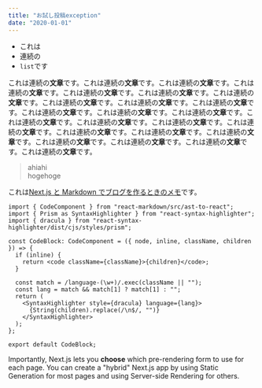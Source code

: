 ```yaml
---
title: "お試し投稿exception"
date: "2020-01-01"
---
```


- これは
- 連続の
- `list`です

これは連続の**文章**です。これは連続の**文章**です。これは連続の**文章**です。これは連続の**文章**です。これは連続の**文章**です。これは連続の**文章**です。これは連続の**文章**です。これは連続の**文章**です。これは連続の**文章**です。これは連続の**文章**です。これは連続の**文章**です。これは連続の**文章**です。これは連続の**文章**です。これは連続の**文章**です。これは連続の**文章**です。これは連続の**文章**です。これは連続の**文章**です。これは連続の**文章**です。これは連続の**文章**です。これは連続の**文章**です。これは連続の**文章**です。これは連続の**文章**です。これは連続の**文章**です。これは連続の**文章**です。

> ahiahi  
> hogehoge

これは[Next.js と Markdown でブログを作るときのメモ](https://zenn.dev/oshanqq/scraps/786663de30d1ab)です。

```tsx
import { CodeComponent } from "react-markdown/src/ast-to-react";
import { Prism as SyntaxHighlighter } from "react-syntax-highlighter";
import { dracula } from "react-syntax-highlighter/dist/cjs/styles/prism";

const CodeBlock: CodeComponent = ({ node, inline, className, children }) => {
  if (inline) {
    return <code className={className}>{children}</code>;
  }

  const match = /language-(\w+)/.exec(className || "");
  const lang = match && match[1] ? match[1] : "";
  return (
    <SyntaxHighlighter style={dracula} language={lang}>
      {String(children).replace(/\n$/, "")}
    </SyntaxHighlighter>
  );
};

export default CodeBlock;
```

Importantly, Next.js lets you **choose** which pre-rendering form to use for each page. You can create a "hybrid" Next.js app by using Static Generation for most pages and using Server-side Rendering for others.
